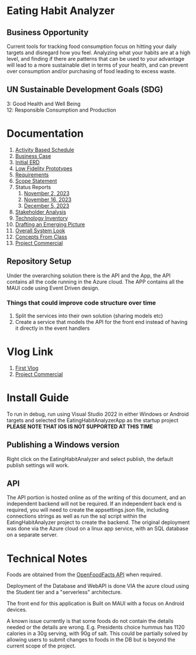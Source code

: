 # Eating Habit Analyzer

## Business Opportunity

Current tools for tracking food consumption focus on hitting your daily targets and disregard how you feel. Analyzing what your habits are at a high level, and finding if there are patterns that can be used to your advantage will lead to a more sustainable diet in terms of your health, and can prevent over consumption and/or purchasing of food leading to excess waste.

## UN Sustainable Development Goals (SDG)

3: Good Health and Well Being <br/>
12: Responsible Consumption and Production

# Documentation
1. [Activity Based Schedule](./Documentation/PdfVersions/Activity-Based%20Schedule.pdf)
2. [Business Case](./Documentation/PdfVersions/Business%20Case.pdf)
3. [Initial ERD](./Documentation/PdfVersions/EhaErd.drawio.png)
4. [Low Fidelity Prototypes](./Documentation/PdfVersions/LoFis.pdf)
5. [Requirements](./Documentation/PdfVersions/Project%20Requirements.pdf)
6. [Scope Statement](./Documentation/PdfVersions/Project%20Scope%20Statement.pdf)
7. Status Reports
   1. [November 2, 2023](./Documentation/PdfVersions/Project%20Status%20Report%20One.pdf)
   2. [November 16, 2023](./Documentation/PdfVersions/Project%20Status%20Report%20Two.pdf)
   3. [December 5, 2023](./Documentation/PdfVersions/FinalCheckin.pdf)
8. [Stakeholder Analysis](./Documentation/PdfVersions/Stakeholder%20Analysis.pdf)
9. [Technology Inventory](./Documentation/PdfVersions/Technology%20configuration%20inventory.pdf)
10. [Drafting an Emerging Picture](./Documentation/PdfVersions/Drafting%20an%20emerging%20picture.pdf)
11. [Overall System Look](./Documentation/PdfVersions/OverallSystem.pdf)
12. [Concepts From Class](./Documentation/PdfVersions/ConceptsAddressed.pdf)
13. [Project Commercial](https://youtu.be/bmcf_6T7Hik)

## Repository Setup
Under the overarching solution there is the API and the App, the API contains all the code running in the Azure cloud. The APP contains all the MAUI code using Event Driven design. <br/>

### Things that could improve code structure over time

1. Split the services into their own solution (sharing models etc)
2. Create a service that models the API for the front end instead of having it directly in the event handlers

# Vlog Link

1. [First Vlog](https://youtu.be/qXECqdHdWP8)
2. [Project Commercial](https://youtu.be/bmcf_6T7Hik)

# Install Guide
To run in debug, run using Visual Studio 2022 in either Windows or Android targets and selected the EatingHabitAnalyzerApp as the startup project <br/>
**PLEASE NOTE THAT IOS IS NOT SUPPORTED AT THIS TIME** <br/>

## Publishing a Windows version

Right click on the EatingHabitAnalyzer and select publish, the default publish settings will work. 

## API

The API portion is hosted online as of the writing of this document, and an independent backend will not be required. If an independent back end is required, you will need to create the appsettings.json file, including connections strings as well as run the sql script within the EatingHabitAnalyzer project to create the backend. The original deployment was done via the Azure cloud on a linux app service, with an SQL database on a separate server.

# Technical Notes

Foods are obtained from the [OpenFoodFacts API](https://world.openfoodfacts.org/) when required.

Deployment of the Database and WebAPI is done VIA the azure cloud using the Student tier and a "serverless" architecture.

The front end for this application is Built on MAUI with a focus on Android devices.

A known issue currently is that some foods do not contain the details needed or the details are wrong. E.g. Presidents choice hummus has 1120 calories in a 30g serving, with 90g of salt. This could be partially solved by allowing users to submit changes to foods in the DB but is beyond the current scope of the project.
